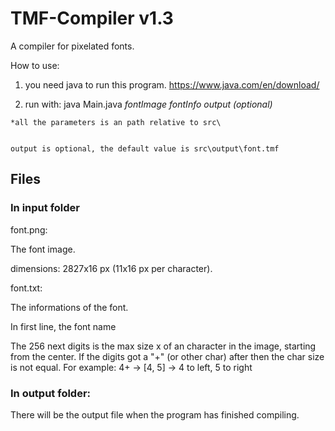 # TMF-Compiler v1.3
A compiler for pixelated fonts.


How to use:
  1. you need java to run this program. https://www.java.com/en/download/

  2. run with:
    java Main.java _fontImage_ _fontInfo_ _output (optional)_

    *all the parameters is an path relative to src\


    output is optional, the default value is src\output\font.tmf


## Files
### In input folder
font.png:

  The font image.
  
  dimensions: 2827x16 px (11x16 px per character).


font.txt:

  The informations of the font.

  In first line, the font name

  The 256 next digits is the max size x of an character in the image, starting from the center.
  If the digits got a "+" (or other char) after then the char size is not equal.
  For example: 4+ -> [4, 5] -> 4 to left, 5 to right

### In output folder:
There will be the output file when the program has finished compiling.
